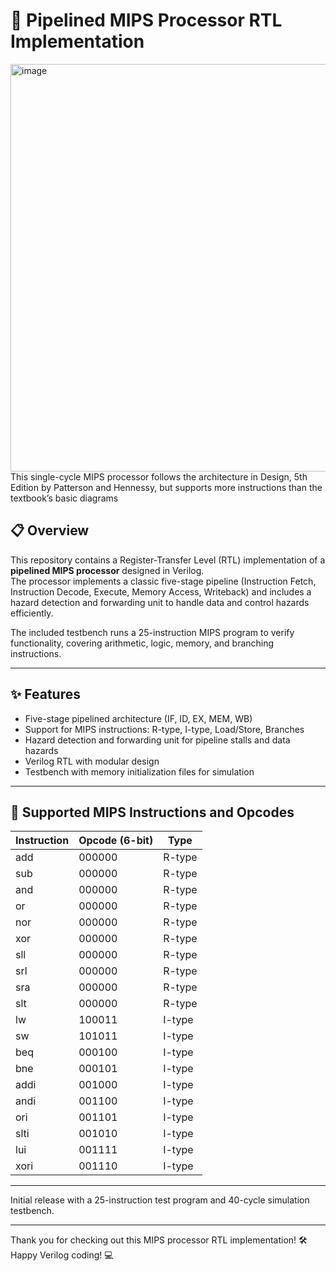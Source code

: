 # 🚀 Pipelined MIPS Processor RTL Implementation

<img width="1318" height="652" alt="image" src="https://github.com/user-attachments/assets/136109f4-f886-4da9-935d-b9740c2f5e9d" />
This single-cycle MIPS processor follows the architecture in Design, 5th Edition by Patterson and Hennessy, but supports more instructions than the textbook’s basic diagrams

## 📋 Overview

This repository contains a Register-Transfer Level (RTL) implementation of a **pipelined MIPS processor** designed in Verilog.  
The processor implements a classic five-stage pipeline (Instruction Fetch, Instruction Decode, Execute, Memory Access, Writeback) and includes a hazard detection and forwarding unit to handle data and control hazards efficiently.

The included testbench runs a 25-instruction MIPS program to verify functionality, covering arithmetic, logic, memory, and branching instructions.

---

## ✨ Features

- Five-stage pipelined architecture (IF, ID, EX, MEM, WB)  
- Support for MIPS instructions: R-type, I-type, Load/Store, Branches  
- Hazard detection and forwarding unit for pipeline stalls and data hazards  
- Verilog RTL with modular design  
- Testbench with memory initialization files for simulation  

---


## 📝 Supported MIPS Instructions and Opcodes

| Instruction | Opcode (6-bit) | Type   |
|-------------|----------------|--------|
| add         | 000000         | R-type |
| sub         | 000000         | R-type |
| and         | 000000         | R-type |
| or          | 000000         | R-type |
| nor         | 000000         | R-type |
| xor         | 000000         | R-type |
| sll         | 000000         | R-type |
| srl         | 000000         | R-type |
| sra         | 000000         | R-type |
| slt         | 000000         | R-type |
| lw          | 100011         | I-type |
| sw          | 101011         | I-type |
| beq         | 000100         | I-type |
| bne         | 000101         | I-type |
| addi        | 001000         | I-type |
| andi        | 001100         | I-type |
| ori         | 001101         | I-type |
| slti        | 001010         | I-type |
| lui         | 001111         | I-type |
| xori        | 001110         | I-type |

---

Initial release with a 25-instruction test program and 40-cycle simulation testbench.

---

Thank you for checking out this MIPS processor RTL implementation! 🛠️  
Happy Verilog coding! 💻
